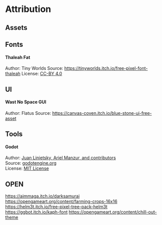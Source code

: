 # Attribution
## Assets

## Fonts
#### Thaleah Fat
Author: Tiny Worlds
Source: https://tinyworlds.itch.io/free-pixel-font-thaleah
License: [CC-BY 4.0](https://creativecommons.org/licenses/by/4.0/)

## UI
#### Wast No Space GUI
Author: Flatus
Source: https://canvas-coven.itch.io/blue-stone-ui-free-asset

## Tools
#### Godot
Author: [Juan Linietsky, Ariel Manzur, and contributors](https://godotengine.org/contact)  
Source: [godotengine.org](https://godotengine.org/)  
License: [MIT License](https://github.com/godotengine/godot/blob/master/LICENSE.txt)  

## OPEN
https://aimmaga.itch.io/darksamurai
https://opengameart.org/content/farming-crops-16x16
https://helm3t.itch.io/free-pixel-tree-pack-helm3t
https://ggbot.itch.io/kaph-font
https://opengameart.org/content/chill-out-theme
